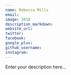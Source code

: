 ```yaml
---
name: Rebecca Mills
email:
image: 2018
description_markdown:
website_url:
twitter:
facebook:
google_plus:
github_username:
instagram:
---
```


Enter your description here...
